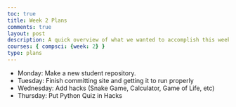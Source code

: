 ```yaml
---
toc: true
title: Week 2 Plans
comments: true
layout: post
description: A quick overview of what we wanted to accomplish this week.
courses: { compsci: {week: 2} }
type: plans
---
```

<!--  -->
- Monday: Make a new student repository.
- Tuesday: Finish committing site and getting it to run properly
- Wednesday: Add hacks (Snake Game, Calculator, Game of Life, etc)
- Thursday: Put Python Quiz in Hacks